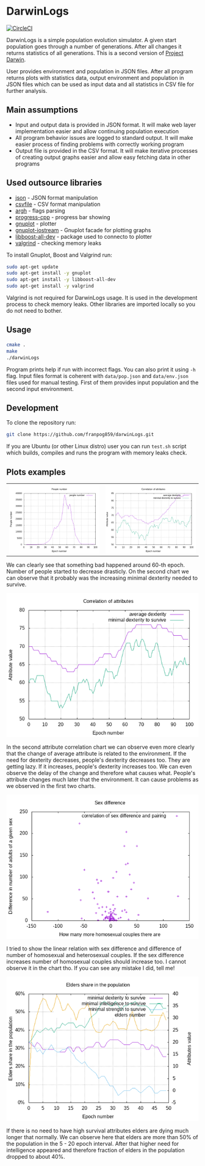 # DarwinLogs

[![CircleCI](https://circleci.com/gh/franpog859/darwinLogs.svg?style=shield)](https://circleci.com/gh/franpog859/darwinLogs)

DarwinLogs is a simple population evolution simulator. A given start population goes through a number of generations. After all changes it returns statistics of all generations. This is a second version of [Project Darwin](https://github.com/franpog859/darwin).

User provides environment and population in JSON files. After all program returns plots with statistics data, output environment and population in JSON files which can be used as input data and all statistics in CSV file for further analysis.

## Main assumptions

- Input and output data is provided in JSON format. It will make web layer implementation easier and allow continuing population execution
- All program behavior issues are logged to standard output. It will make easier process of finding problems with correctly working program
- Output file is provided in the CSV format. It will make iterative processes of creating output graphs easier and allow easy fetching data in other programs

## Used outsource libraries

- [json](https://github.com/nlohmann/json) - JSON format manipulation
- [csvfile](https://gist.github.com/rudolfovich/f250900f1a833e715260a66c87369d15) - CSV format manipulation
- [argh](https://github.com/adishavit/argh) - flags parsing
- [progress-cpp](https://github.com/prakhar1989/progress-cpp) - progress bar showing
- [gnuplot](http://www.gnuplot.info/) - plotter
- [gnuplot-iostream](https://github.com/dstahlke/gnuplot-iostream) - Gnuplot facade for plotting graphs
- [libboost-all-dev](https://packages.debian.org/pl/sid/libboost-all-dev) - package used to connecto to plotter
- [valgrind](http://valgrind.org/) - checking memory leaks

To install Gnuplot, Boost and Valgrind run:

```sh
sudo apt-get update
sudo apt-get install -y gnuplot
sudo apt-get install -y libboost-all-dev
sudo apt-get install -y valgrind
```

Valgrind is not required for DarwinLogs usage. It is used in the development process to check memory leaks. Other libraries are imported locally so you do not need to bother.

## Usage

```sh
cmake .
make
./darwinLogs
```

Program prints help if run with incorrect flags. You can also print it using `-h` flag. Input files format is coherent with `data/pop.json` and `data/env.json` files used for manual testing. First of them provides input population and the second input environment.

## Development

To clone the repository run:

```sh
git clone https://github.com/franpog859/darwinLogs.git
```

If you are Ubuntu (or other Linux distro) user you can run `test.sh` script which builds, compiles and runs the program with memory leaks check.

## Plots examples

<p align="center">
<table cellspacing="0" cellpadding="0">
  <tr>
    <th scope="col"><img src="https://raw.githubusercontent.com/franpog859/darwinLogs/master/docs/1-attribute-correlation-people-number.png"></th>
    <th scope="col"><img src="https://raw.githubusercontent.com/franpog859/darwinLogs/master/docs/1-attribute-correlation-correlation-dexterity.png"></th>
  </tr>
</table>
</p>

We can clearly see that something bad happened around 60-th epoch. Number of people started to decrease drasticly. On the second chart we can observe that it probably was the increasing minimal dexterity needed to survive.

<p align="center">
  <img src="https://raw.githubusercontent.com/franpog859/darwinLogs/master/docs/2-delay-correlation-dexterity.png">
</p>

In the second attribute correlation chart we can observe even more clearly that the change of average attribute is related to the environment. If the need for dexterity decreases, people's dexterity decreases too. They are getting lazy. If it increases, people's dexterity increases too. We can even observe the delay of the change and therefore what causes what. People's attribute changes much later that the environment. It can cause problems as we observed in the first two charts.

<p align="center">
  <img src="https://raw.githubusercontent.com/franpog859/darwinLogs/master/docs/3-not-linear-correlation-sex-and-couples.png">
</p>

I tried to show the linear relation with sex difference and difference of number of homosexual and heterosexual couples. If the sex difference increases number of homosexual couples should increase too. I cannot observe it in the chart tho. If you can see any mistake I did, tell me!

<p align="center">
  <img src="https://raw.githubusercontent.com/franpog859/darwinLogs/master/docs/4-elders-boom-correlation-elders-dexterity.png">
</p>

If there is no need to have high survival attributes elders are dying much longer that normally. We can observe here that elders are more than 50% of the population in the 5 - 20 epoch interval. After that higher need for intelligence appeared and therefore fraction of elders in the population dropped to about 40%.
